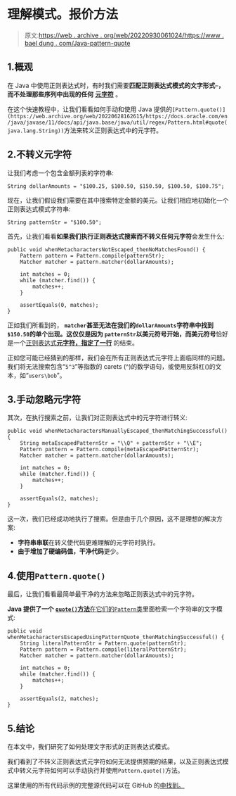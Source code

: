 # 理解模式。报价方法

> 原文:[https://web . archive . org/web/20220930061024/https://www . bael dung . com/Java-pattern-quote](https://web.archive.org/web/20220930061024/https://www.baeldung.com/java-pattern-quote)

## 1.概观

在 Java 中使用正则表达式时，有时我们需要**匹配正则表达式模式的文字形式**–**，而不处理那些序列中出现的任何** [**元字符**](/web/20220628162615/https://www.baeldung.com/regular-expressions-java#Characters) 。

在这个快速教程中，让我们看看如何手动和使用 Java 提供的`[Pattern.quote()](https://web.archive.org/web/20220628162615/https://docs.oracle.com/en/java/javase/11/docs/api/java.base/java/util/regex/Pattern.html#quote(java.lang.String))`方法来转义正则表达式中的元字符。

## 2.不转义元字符

让我们考虑一个包含金额列表的字符串:

```
String dollarAmounts = "$100.25, $100.50, $150.50, $100.50, $100.75";
```

现在，让我们假设我们需要在其中搜索特定金额的美元。让我们相应地初始化一个正则表达式模式字符串:

`String patternStr = "$100.50";`

首先，让我们看看**如果我们执行正则表达式搜索而不转义任何元字符**会发生什么:

```
public void whenMetacharactersNotEscaped_thenNoMatchesFound() {
    Pattern pattern = Pattern.compile(patternStr);
    Matcher matcher = pattern.matcher(dollarAmounts);

    int matches = 0;
    while (matcher.find()) {
        matches++;
    }

    assertEquals(0, matches);
}
```

正如我们所看到的， **`matcher`甚至无法在我们的`dollarAmounts`字符串中找到`$150.50`的单个出现。这仅仅是因为 **`patternStr`以美元符号**开始，而美元符号**恰好是一个[正则表达式**元字符，指定了一行**](https://web.archive.org/web/20220628162615/https://docs.oracle.com/javase/tutorial/essential/regex/bounds.html#PageTitle) 的结束。

正如您可能已经猜到的那样，我们会在所有正则表达式元字符上面临同样的问题。我们将无法搜索包含“`5^3`”等指数的 carets (^)的数学语句，或使用反斜杠(\)的文本，如“`users\bob`”。

## 3.手动忽略元字符

其次，在执行搜索之前，让我们对正则表达式中的元字符进行转义:

```
public void whenMetacharactersManuallyEscaped_thenMatchingSuccessful() {
    String metaEscapedPatternStr = "\\Q" + patternStr + "\\E";
    Pattern pattern = Pattern.compile(metaEscapedPatternStr);
    Matcher matcher = pattern.matcher(dollarAmounts);

    int matches = 0;
    while (matcher.find()) {
        matches++;
    }

    assertEquals(2, matches);
}
```

这一次，我们已经成功地执行了搜索。但是由于几个原因，这不是理想的解决方案:

*   **字符串串联**在转义使代码更难理解的元字符时执行。
*   **由于增加了硬编码值，干净代码**更少。

## 4.使用`Pattern.quote()`

最后，让我们看看最简单最干净的方法来忽略正则表达式中的元字符。

**Java 提供了一个** [**`quote()`方法**在它们的`Pattern`类](https://web.archive.org/web/20220628162615/https://docs.oracle.com/en/java/javase/11/docs/api/java.base/java/util/regex/Pattern.html#quote(java.lang.String))里面检索一个字符串的文字模式:

```
public void whenMetacharactersEscapedUsingPatternQuote_thenMatchingSuccessful() {
    String literalPatternStr = Pattern.quote(patternStr);
    Pattern pattern = Pattern.compile(literalPatternStr);
    Matcher matcher = pattern.matcher(dollarAmounts);

    int matches = 0;
    while (matcher.find()) {
        matches++;
    }

    assertEquals(2, matches);
}
```

## 5.结论

在本文中，我们研究了如何处理文字形式的正则表达式模式。

我们看到了不转义正则表达式元字符如何无法提供预期的结果，以及正则表达式模式中转义元字符如何可以手动执行并使用`Pattern.quote()`方法。

这里使用的所有代码示例的完整源代码可以在 GitHub 的[中找到。](https://web.archive.org/web/20220628162615/https://github.com/eugenp/tutorials/tree/master/core-java-modules/core-java-regex)